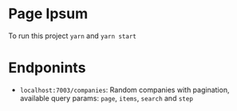 # Page Ipsum
To run this project
`yarn` and `yarn start`

# Endponints
* `localhost:7003/companies`: Random companies with pagination, available query params: `page`, `items`, `search` and `step` 